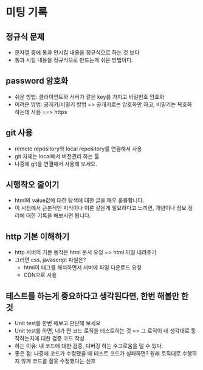 # 미팅 기록

## 정규식 문제

- 문자열 중에 통과 안시킬 내용을 정규식으로 하는 것 보다
- 통과 시킬 내용을 정규식으로 만드는게 쉬운 방법이다.

## password 암호화

- 쉬운 방법: 클라이언트와 서버가 같은 key를 가지고 비밀번호 암호화
- 어려운 방법: 공개키/비밀키 방법 => 공개키로는 암호화만 하고, 비밀키는 복호화 하는데 사용 ==> https

## git 사용

- remote repository와 local repository를 연결해서 사용
- git 자체는 local에서 버전관리 하는 툴
- 나중에 git을 연결해서 사용해 보세요.

## 시행착오 줄이기

- html의 value값에 대한 탐색에 대한 글을 매우 훌륭합니다.
- 이 시점에서 근본적인 지식이나 이론 같은게 필요하다고 느끼면, 개념이나 정보 정리에 대한 기록을 해보시면 됩니다.

## http 기본 이해하기

- http 서버의 기본 동작은 html 문서 요청 => html 파일 내려주기
- 그러면 css, javascript 파일은?
  - html이 태그를 해석하면서 서버에 파일 다운로드 요청
  - CDN으로 사용

## 테스트를 하는게 중요하다고 생각된다면, 한번 해볼만 한 것

- Unit test를 한번 해보고 판단해 보세요
- Unit test를 하면, 내가 짠 코드 로직을 테스트하는 것 => 그 로직이 내 생각대로 동작하는지에 대한 검증 코드 작성
- 하는 이유: 내 코드에 대한 검증, 디버깅 하는 수고로움을 덜 수 있다.
- 좋은 점: 나중에 코드가 수정됐을 때 테스트 코드가 실패하면? 원래 로직대로 수행하지 않게 코드를 잘못 수정했다는 신호